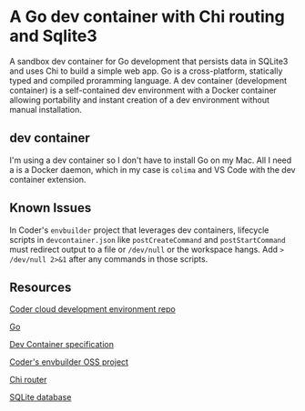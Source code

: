 # A Go dev container with Chi routing and Sqlite3

A sandbox dev container for Go development that persists data in SQLite3 and uses Chi to build a simple web app. Go is a cross-platform, statically typed and compiled proramming language. A dev container (development container) is a self-contained dev environment with a Docker container allowing portability and instant creation of a dev environment without manual installation.

## dev container

I'm using a dev container so I don't have to install Go on my Mac. All I need a is a Docker daemon, which in my case is `colima` and VS Code with the dev container extension.

## Known Issues

In Coder's `envbuilder` project that leverages dev containers, lifecycle scripts in `devcontainer.json` like `postCreateCommand` and `postStartCommand` must redirect output to a file or `/dev/null` or the workspace hangs. Add `> /dev/null 2>&1` after any commands in those scripts.

## Resources

[Coder cloud development environment repo](https://github.com/coder/coder)

[Go](https://go.dev/)

[Dev Container specification](https://containers.dev/implementors/spec/)

[Coder's envbuilder OSS project](https://github.com/coder/envbuilder)

[Chi router](https://github.com/go-chi/chi)

[SQLite database](https://www.sqlite.org/)